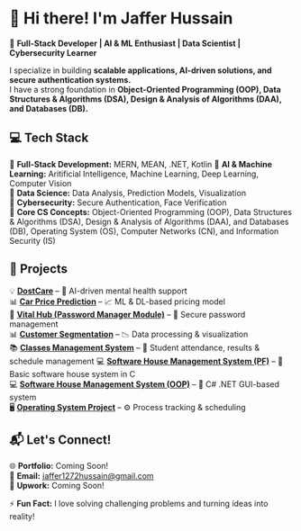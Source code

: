 # 👋 Hi there! I'm Jaffer Hussain  
🚀 **Full-Stack Developer | AI & ML Enthusiast | Data Scientist | Cybersecurity Learner**  

I specialize in building **scalable applications, AI-driven solutions, and secure authentication systems.**  
I have a strong foundation in **Object-Oriented Programming (OOP), Data Structures & Algorithms (DSA), Design & Analysis of Algorithms (DAA), and Databases (DB).**  

## 💻 Tech Stack  
🔹 **Full-Stack Development:** MERN, MEAN, .NET, Kotlin 
🔹 **AI & Machine Learning:** Aritificial Intelligence, Machine Learning, Deep Learning, Computer Vision  
🔹 **Data Science:** Data Analysis, Prediction Models, Visualization  
🔹 **Cybersecurity:** Secure Authentication, Face Verification  
🔹 **Core CS Concepts:** Object-Oriented Programming (OOP), Data Structures & Algorithms (DSA), Design & Analysis of Algorithms (DAA), and Databases (DB), Operating System (OS), Computer Networks (CN), and Information Security (IS)  

## 📂 Projects  

💡 **[DostCare](https://github.com/JAFFER1272HUSSAIN/DostCare-App)** – 🤖 AI-driven mental health support  
📊 **[Car Price Prediction](https://github.com/JAFFER1272HUSSAIN/Cars-Price-Prediction)** – 📈 ML & DL-based pricing model  
🔐 **[Vital Hub (Password Manager Module)](https://github.com/JAFFER1272HUSSAIN/Password-Manager-Vital-Hub)** – 🔑 Secure password management  
📊 **[Customer Segmentation](https://github.com/JAFFER1272HUSSAIN/Customer-Segementation)** – 📉 Data processing & visualization  
📚 **[Classes Management System](https://github.com/JAFFER1272HUSSAIN/Classes-Management-System)** – 🏫 Student attendance, results & schedule management 
💻 **[Software House Management System (PF)](https://github.com/JAFFER1272HUSSAIN/SoftwareHouseManagementSystem)** – 🏢 Basic software house system in C  
💻 **[Software House Management System (OOP)](https://github.com/JAFFER1272HUSSAIN/SHMS-OOP)** – 🏢 C# .NET GUI-based system  
🖥 **[Operating System Project](https://github.com/JAFFER1272HUSSAIN/Process-Tracker-And-Manager)** – ⚙️ Process tracking & scheduling  
 


## 📬 Let's Connect!  
🌐 **Portfolio:** Coming Soon!  
📧 **Email:** jaffer1272hussain@gmail.com  
💼 **Upwork:** Coming Soon!  

⚡ **Fun Fact:** I love solving challenging problems and turning ideas into reality!  
